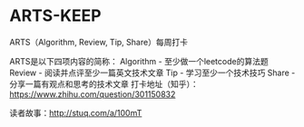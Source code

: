 # ARTS-KEEP
ARTS（Algorithm, Review, Tip, Share）每周打卡

ARTS是以下四项内容的简称：
Algorithm - 至少做一个leetcode的算法题
Review - 阅读并点评至少一篇英文技术文章
Tip - 学习至少一个技术技巧
Share - 分享一篇有观点和思考的技术文章
打卡地址（知乎）：https://www.zhihu.com/question/301150832

读者故事：http://stuq.com/a/100mT
